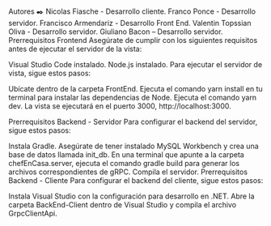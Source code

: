 Autores ✒️
Nicolas Fiasche - Desarrollo cliente.
Franco Ponce - Desarrollo servidor.
Francisco Armendariz - Desarrollo Front End.
Valentin Topssian Oliva - Desarrollo servidor.
Giuliano Bacon – Desarrollo servidor.
Prerrequisitos Frontend
Asegúrate de cumplir con los siguientes requisitos antes de ejecutar el servidor de la vista:

Visual Studio Code instalado.
Node.js instalado.
Para ejecutar el servidor de vista, sigue estos pasos:

Ubícate dentro de la carpeta FrontEnd.
Ejecuta el comando yarn install en tu terminal para instalar las dependencias de Node.
Ejecuta el comando yarn dev.
La vista se ejecutará en el puerto 3000, http://localhost:3000.

Prerrequisitos Backend - Servidor
Para configurar el backend del servidor, sigue estos pasos:

Instala Gradle.
Asegúrate de tener instalado MySQL Workbench y crea una base de datos llamada init_db.
En una terminal que apunte a la carpeta chefEnCasa.server, ejecuta el comando gradle build para generar los archivos correspondientes de gRPC.
Compila el servidor.
Prerrequisitos Backend - Cliente
Para configurar el backend del cliente, sigue estos pasos:

Instala Visual Studio con la configuración para desarrollo en .NET.
Abre la carpeta BackEnd-Client dentro de Visual Studio y compila el archivo GrpcClientApi.
